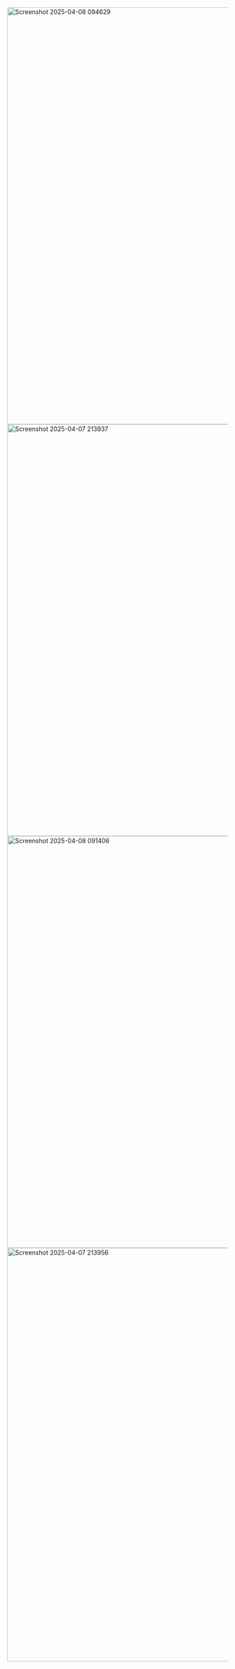 <img width="952" alt="Screenshot 2025-04-08 094629" src="https://github.com/user-attachments/assets/45151461-4f84-4702-bbad-ae11df15b117" />
<img width="940" alt="Screenshot 2025-04-07 213937" src="https://github.com/user-attachments/assets/56af32a9-ab62-4333-888d-0c810b841e01" />
<img width="940" alt="Screenshot 2025-04-08 091406" src="https://github.com/user-attachments/assets/78e79719-746b-484c-927a-1c2b54cf3423" />
<img width="944" alt="Screenshot 2025-04-07 213956" src="https://github.com/user-attachments/assets/cdf85fee-68d7-4e2a-b63d-9f43504901ed" />










